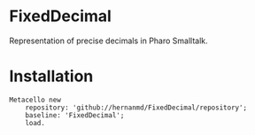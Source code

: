 # FixedDecimal
Representation of precise decimals in Pharo Smalltalk.

# Installation

```smalltalk
Metacello new
	repository: 'github://hernanmd/FixedDecimal/repository';	
	baseline: 'FixedDecimal';
	load.
```
  
